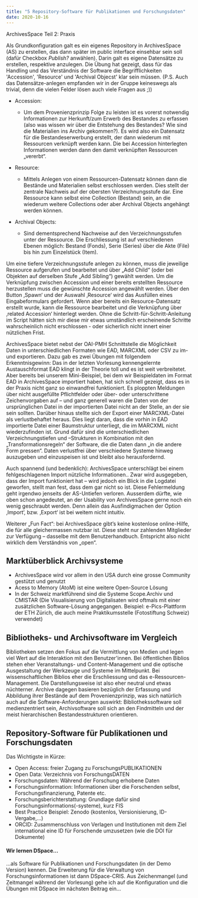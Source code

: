 ```yaml
---
title: "5 Repository-Software für Publikationen und Forschungsdaten"
date: 2020-10-16
---
```

ArchivesSpace Teil 2: Praxis


Als Grundkonfiguration galt es ein eigenes Repository in ArchivesSpace (AS) zu erstellen, das dann später im public interface einsehbar sein soll (dafür Checkbox *Publish?* anwählen). Darin galt es eigene Datensätze zu erstellen, respektive anzulegen. Die Übung hat gezeigt, dass für das Handling und das Verständnis der Software die Begrifflichkeiten 'Accession', 'Resource' und 'Archival Objecst' klar sein müssen. (P.S. Auch das Datensätze-anlegen empfanden wir in der Gruppe keineswegs als trivial, denn die vielen Felder lösen auch viele Fragen aus ;))

+ Accession: 
  + Um dem Provenienzprinzip Folge zu leisten ist es vorerst notwendig Informationen zur  Herkunft/zum Erwerb des Bestandes zu erfassen (also was wissen wir über die Entstehung des Bestandes? Wie sind die Materialien ins Archiv gekommen?). Es wird also ein Datensatz für die Bestandeserwerbung erstellt, der dann wiederum mit Ressourcen verknüpft werden kann. Die bei Accession hinterlegten Informationen werden dann den damit verknüpften Ressourcen „vererbt“.

+ Resource: 
  + Mittels Anlegen von einem Ressourcen-Datensatz können dann die Bestände und Materialien selbst erschlossen werden. Dies stellt der zentrale Nachweis auf der obersten Verzeichnungsstufe dar. Eine Ressource kann selbst eine Collection (Bestand) sein, an die wiederum weitere Collections oder aber Archival Objects angehängt werden können.

+ Archival Objects:
  + Sind dementsprechend Nachweise auf den Verzeichnungsstufen unter der Ressource. Die  Erschliessung ist auf verschiedenen Ebenen möglich: Bestand (Fonds), Serie (Series) über die Akte (File) bis hin zum Einzelstück (Item). 

Um eine tiefere Verzeichnungsstufe anlegen zu können, muss die jeweilige Ressource aufgerufen und bearbeitet und über „Add Child“ (oder bei Objekten auf derselben Stufe „Add Sibling“) gewählt werden. Um die Verknüpfung zwischen Accession und einer bereits erstellten Ressource herzustellen muss die gewünschte Accession angewählt werden. Über den Button ‚Spawn‘ und der Auswahl ‚Resource‘ wird das Ausfüllen eines Eingabeformulars gefordert. Wenn aber bereits ein Resource-Datensatz erstellt wurde, kann die Ressource bearbeitet und die Verknüpfung über ‚related Accession‘ hinterlegt werden. Ohne die Schritt-für-Schritt-Anleitung im Script hätten sich mir diese mir etwas umständlich erscheinende Schritte wahrscheinlich nicht erschlossen - oder sicherlich nicht innert einer nützlichen Frist. 

ArchivesSpace bietet nebst der OAI-PMH Schnittstelle die Möglichkeit Daten in unterschiedlichen Formaten wie EAD, MARCXML oder CSV zu im- und exportieren. Dazu gab es zwei Übungen mit folgendem Erkenntnisgewinn: Das in der letzten Vorlesung kennengelernte Austauschformat EAD klingt in der Theorie toll und es ist weit verbreitetet. Aber bereits bei unserem Mini-Beispiel, bei dem wir Beispieldaten im Format EAD in ArchivesSpace importiert haben, hat sich schnell gezeigt, dass es in der Praxis nicht ganz so einwandfrei funktioniert. Es ploppten Meldungen über nicht ausgefüllte Pflichtfelder oder über- oder unterschrittene Zeichenvorgaben auf – und ganz generell waren die Daten von der ursprünglichen Datei in der importierten Datei nicht an der Stelle, an der sie sein sollten. Darüber hinaus stellte sich der Export einer MARCXML-Datei als verlustbehaftet heraus. Dies liegt daran, dass die vorhin in EAD importierte Datei einer Baumstruktur unterliegt, die im MARCXML nicht wiederzufinden ist. Grund dafür sind die unterschiedlichen Verzeichnungstiefen und –Strukturen in Kombination mit den „Transformationsregeln“ der Software, die die Daten dann „in die andere Form pressen“. Daten verlustfrei über verschiedene Systeme hinweg auszugeben und einzuspeisen ist und bleibt also herausfordernd.

Auch spannend (und bedenklich): ArchivesSpace unterschlägt bei einem fehlgeschlagenen Import nützliche Informationen.. Zwar wird ausgegeben, dass der Import funktioniert hat – wird jedoch ein Blick in die Logdatei geworfen, stellt man fest, dass dem gar nicht so ist. Diese Fehlermeldung geht irgendwo jenseits der AS-Untiefen verloren. Ausserdem dürfte, wie oben schon angedeutet, an der Usability von ArchivesSpace gerne noch ein wenig geschraubt werden. Denn allein das Ausfindigmachen der Option ‚Import‘, bzw. ‚Export‘ ist bei weitem nicht intuitiv. 

Weiterer „Fun Fact“: bei ArchivesSpace gibt’s keine kostenlose online-Hilfe, die für alle gleichermassen nutzbar ist. Diese steht nur zahlenden Mitglieder zur Verfügung – dasselbe mit dem Benutzerhandbuch. Entspricht also nicht wirklich dem Verständnis von „open“.

## Marktüberblick Archivsysteme
+ ArchivesSpace wird vor allem in den USA durch eine grosse Community gestützt und genutzt
+ Acess to Memory (AtoM) ist eine weitere Open-Source Lösung 
+ In der Schweiz marktführend sind die Systeme Scope.Archiv und CMISTAR
(Die Visualisierung von Digitalisaten wird oftmals mit einer zusätzlichen Software-Lösung angegangen. Beispiel: e-Pics-Plattform der ETH Zürich, die auch meine Praktikumsstelle (Fotostiftung Schweiz) verwendet)

## Bibliotheks- und Archivsoftware im Vergleich
Bibliotheken setzen den Fokus auf die Vermittlung von Medien und legen viel Wert auf die Interaktion mit den Benutzer'innen. Bei öffentlichen Biblios stehen eher Veranstaltungs- und Content-Management und die optische Ausgestaltung der Werkzeuge und Systeme im Mittelpunkt. Bei wissenschaftlichen Biblios eher die Erschliessung und das e-Ressourcen-Management. Die Darstellungsweise ist also eher neutral und etwas nüchterner. Archive dagegen basieren bezüglich der Erfassung und Abbildung ihrer Bestände auf dem Provenienzprinzip, was sich natürlich auch auf die Software-Anforderungen auswirkt: Bibliothekssoftware soll medienzentriert sein, Archivsoftware soll sich an den Findmitteln und der meist hierarchischen Bestandesstrukturen orientieren.

## Repository-Software für Publikationen und Forschungsdaten
Das Wichtigste in Kürze:
+ Open Access: freier Zugang zu ForschungsPUBLIKATIONEN 
+ Open Data: Verzeichnis von ForschungsDATEN 
+ Forschungsdaten: Während der Forschung erhobene Daten
+ Forschungsinformation: Informationen über die Forschenden selbst, Forschungsfinanzierung, Patente etc.
+ Forschungsberichterstattung: Grundlage dafür sind Forschungsinformations(-systeme), kurz FIS
+ Best Practice Beispiel: Zenodo (kostenlos, Versionisierung, ID-Vergabe,…)
+ ORCID: Zusammenschluss von Verlagen und Institutionen mit dem Ziel international eine ID für Forschende umzusetzen (wie die DOI für Dokumente)

#### Wir lernen DSpace…
…als Software für Publikationen und Forschungsdaten (in der Demo Version) kennen. Die Erweiterung für die Verwaltung von Forschungsinformationen ist dann DSpace-CRIS.
Aus Zeichenmangel (und Zeitmangel während der Vorlesung) gehe ich auf die Konfiguration und die Übungen mit DSpace im nächsten Beitrag ein…

